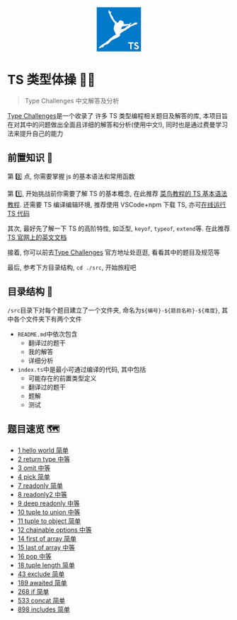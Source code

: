 <div align="center" id="top"> 
  <img width="100" src="img/ts-logo.jpg" alt="TS Logo" />
</div>

# TS 类型体操 🤸‍♂️

> Type Challenges 中文解答及分析

[Type Challenges](https://github.com/type-challenges/type-challenges)是一个收录了
许多 TS 类型编程相关题目及解答的库, 本项目旨在对其中的问题做出全面且详细的解答和分析(使用中文!),
同时也是通过费曼学习法来提升自己的能力

## 前置知识 🚩

第 0️⃣ 点, 你需要掌握 js 的基本语法和常用函数

第 1️⃣, 开始挑战前你需要了解 TS 的基本概念, 在此推荐
[菜鸟教程的 TS 基本语法教程](https://www.runoob.com/typescript/ts-tutorial.html).
还需要 TS 编译编辑环境, 推荐使用 VSCode+npm 下载 TS,
亦可[在线运行 TS 代码](https://www.tslang.cn/play/index.html)

其次, 最好先了解一下 TS 的高阶特性, 如泛型, `keyof`, `typeof`, `extend`等.
在此推荐[TS 官网上的英文文档](https://www.typescriptlang.org/docs/handbook/2/types-from-types.html)

接着, 你可以前去[Type Challenges](https://github.com/type-challenges/type-challenges)
官方地址处逛逛, 看看其中的题目及规范等

最后, 参考下方目录结构, `cd ./src`, 开始旅程吧

## 目录结构 🌳

`/src`目录下对每个题目建立了一个文件夹, 命名为`${编号}-${题目名称}-${难度}`, 其中各个文件夹下有两个文件

- `README.md`中依次包含
  - 翻译过的题干
  - 我的解答
  - 详细分析
- `index.ts`中是最小可通过编译的代码, 其中包括
  - 可能存在的前置类型定义
  - 翻译过的题干
  - 题解
  - 测试

## 题目速览 🗺

- [1 hello world 简单](src/0001-HelloWorld-easy)
- [2 return type 中等](src/0002-ReturnType-medium)
- [3 omit 中等](src/0003-Omit-medium)
- [4 pick 简单](src/0004-Pick-easy)
- [7 readonly 简单](src/0007-Readonly-easy)
- [8 readonly2 中等](src/0008-Readonly2-medium)
- [9 deep readonly 中等](src/0009-DeepReadonly-medium)
- [10 tuple to union 中等](src/0010-TupleToUnion-medium)
- [11 tuple to object 简单](src/0011-TupleToObject-easy)
- [12 chainable options 中等](src/0012-ChainableOptions-medium)
- [14 first of array 简单](src/0014-FirstOfArray-easy)
- [15 last of array 中等](src/0015-LastOfArray-medium)
- [16 pop 中等](src/0016-Pop-medium)
- [18 tuple length 简单](src/0018-TupleLength-easy)
- [43 exclude 简单](src/0043-Exclude-easy)
- [189 awaited 简单](src/0189-Awaited-easy)
- [268 if 简单](src/0268-If-easy)
- [533 concat 简单](src/0533-Concat-easy)
- [898 includes 简单](src/0898-Includes-easy)
